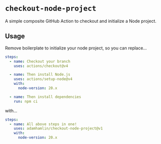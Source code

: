 # `checkout-node-project`

A simple composite GitHub Action to checkout and initialize a Node project.

## Usage

Remove boilerplate to initialize your node project, so you can replace...

```yaml
steps:
  - name: Checkout your branch
    uses: actions/checkout@v4

  - name: Then install Node.js
    uses: actions/setup-node@v4
    with:
      node-version: 20.x

  - name: Then install dependencies
    run: npm ci
```
with...
```yaml
steps:
  - name: All above steps in one!
    uses: adamhamlin/checkout-node-project@v1
    with:
      node-version: 20.x
```

